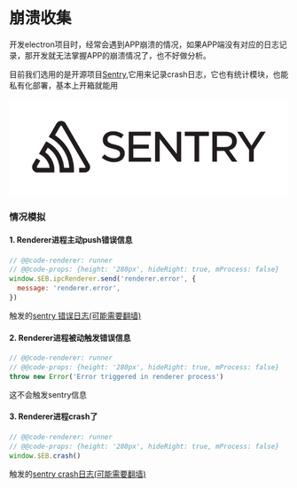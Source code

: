 # 崩溃收集

开发electron项目时，经常会遇到APP崩溃的情况，如果APP端没有对应的日志记录，那开发就无法掌握APP的崩溃情况了，也不好做分析。

目前我们选用的是开源项目[Sentry](https://sentry.io),它用来记录crash日志，它也有统计模块，也能私有化部署，基本上开箱就能用

![sentry](./img/sentry.png)

### 情况模拟

#### 1. Renderer进程主动push错误信息

```js
// @@code-renderer: runner
// @@code-props: {height: '280px', hideRight: true, mProcess: false}
window.$EB.ipcRenderer.send('renderer.error', {
  message: 'renderer.error',
})
```

触发的[sentry 错误日志(可能需要翻墙)](https://sentry.io/share/issue/76069b04b4aa4cc0ba99c2e74fceb8fc/)

#### 2. Renderer进程被动触发错误信息

```js
// @@code-renderer: runner
// @@code-props: {height: '280px', hideRight: true, mProcess: false}
throw new Error('Error triggered in renderer process')
```

这不会触发sentry信息

#### 3. Renderer进程crash了

```js
// @@code-renderer: runner
// @@code-props: {height: '280px', hideRight: true, mProcess: false}
window.$EB.crash()
```

触发的[sentry crash日志(可能需要翻墙)](https://sentry.io/share/issue/05a5ec366a194f36b2293b453cdec25c/)

